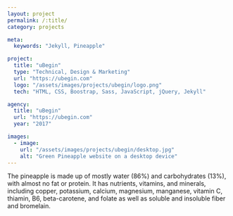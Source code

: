 ```yaml
---
layout: project
permalink: /:title/
category: projects

meta:
  keywords: "Jekyll, Pineapple"

project:
  title: "uBegin"
  type: "Technical, Design & Marketing"
  url: "https://ubegin.com"
  logo: "/assets/images/projects/ubegin/logo.png"
  tech: "HTML, CSS, Boostrap, Sass, JavaScript, jQuery, Jekyll"

agency:
  title: "uBegin"
  url: "https://ubegin.com"
  year: "2017"

images:
  - image:
    url: "/assets/images/projects/ubegin/desktop.jpg"
    alt: "Green Pineapple website on a desktop device"
---
```

<p>The pineapple is made up of mostly water (86%) and carbohydrates (13%), with almost no fat or protein. It has nutrients, vitamins, and minerals, including copper, potassium, calcium, magnesium, manganese, vitamin C, thiamin, B6, beta-carotene, and folate as well as soluble and insoluble fiber and bromelain.</p>